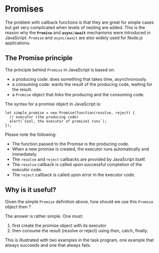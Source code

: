 # Promises

The problem with callback functions is that they are great for simple cases but
get very complicated when levels of nesting are added. This is the reason 
why the **`Promise`** and **`async/await`** mechanisms were introduced in 
JavaScript. `Promise` and `async/await` are also widely used for Node.js 
applications.

## The Promise principle

The principle behind `Promise` in JavaScript is based on:

- a producing code: does something that takes time, asynchronously.
- a consuming code: wants the result of the producing code, waiting for the
  result.
- a `Promise` object that links the producing and the consuming code.

The syntax for a promise object in JavaScript is:

```
let simple_promise = new Promise(function(resolve, reject) {
  // executor (the producing code)
  alert(`Cool, the executor of promise1 runs`);
});
```

Please note the following:

- The function passed to the Promise is the producing code.
- When a new promise is created, the executor runs automatically and
  immediately.
- The `resolve` and `reject` callbacks are provided by JavaScript itself.
- The `resolve` callback is called upon successful completion of the executor
  code.
- The `reject` callback is called upon error in the executor code.

## Why is it useful?

Given the simple `Promise` definition above, how should we use this `Promise`
object then ?

The answer is rather simple. One must:

1. first create the promise object with its executor
2. then consume the result (resolve or reject) using then, catch, finally.

This is illustrated with two examples in the task program, one example that 
always succeeds and one that always fails.